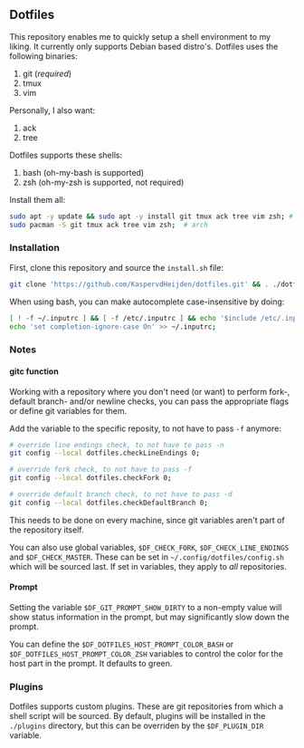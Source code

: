 ## Dotfiles

This repository enables me to quickly setup a shell environment to my liking. It currently only supports Debian based distro's.
Dotfiles uses the following binaries:

1. git (*required*)
2. tmux
3. vim

Personally, I also want:
1. ack
2. tree

Dotfiles supports these shells:
1. bash (oh-my-bash is supported)
2. zsh (oh-my-zsh is supported, not required)

Install them all:
```sh
sudo apt -y update && sudo apt -y install git tmux ack tree vim zsh; # debian
sudo pacman -S git tmux ack tree vim zsh;  # arch
```

### Installation

First, clone this repository and source the `install.sh` file:
```sh
git clone 'https://github.com/KaspervdHeijden/dotfiles.git' && . ./dotfiles/setup/install.sh;
```

When using bash, you can make autocomplete case-insensitive by doing:
```sh
[ ! -f ~/.inputrc ] && [ -f /etc/.inputrc ] && echo '$include /etc/.inputrc' > ~/.inputrc;
echo 'set completion-ignore-case On' >> ~/.inputrc;
```

### Notes

#### gitc function
Working with a repository where you don't need (or want) to perform fork-, default branch- and/or
newline checks, you can pass the appropriate flags or define git variables for them.

Add the variable to the specific reposity, to not have to pass `-f` anymore:
```sh
# override line endings check, to not have to pass -n
git config --local dotfiles.checkLineEndings 0;

# override fork check, to not have to pass -f
git config --local dotfiles.checkFork 0;

# override default branch check, to not have to pass -d
git config --local dotfiles.checkDefaultBranch 0;
```

This needs to be done on every machine, since git variables aren't part of the repository itself.

You can also use global variables, `$DF_CHECK_FORK`, `$DF_CHECK_LINE_ENDINGS`
and `$DF_CHECK_MASTER`. These can be set in `~/.config/dotfiles/config.sh`
which will be sourced last. If set in variables, they apply to _all_ repositories.

#### Prompt
Setting the variable `$DF_GIT_PROMPT_SHOW_DIRTY` to a non-empty value will
show status information in the prompt, but may significantly slow down the prompt.

You can define the `$DF_DOTFILES_HOST_PROMPT_COLOR_BASH` or `$DF_DOTFILES_HOST_PROMPT_COLOR_ZSH`
variables to control the color for the host part in the prompt. It defaults to green.

### Plugins
Dotfiles supports custom plugins. These are git repositories from which a shell script will be sourced.
By default, plugins will be installed in the `./plugins` directory, but this can be overriden
by the `$DF_PLUGIN_DIR` variable.
